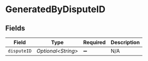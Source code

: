 # GeneratedByDisputeID


## Fields

| Field               | Type                | Required            | Description         |
| ------------------- | ------------------- | ------------------- | ------------------- |
| `disputeID`         | *Optional\<String>* | :heavy_minus_sign:  | N/A                 |